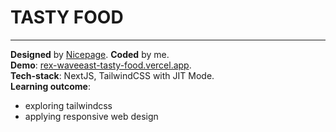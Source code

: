 # TASTY FOOD

---

**Designed** by [Nicepage](https://nicepage.com/website-templates/preview/favorite-tasty-food-recipes-65687?device=desktop). **Coded** by me.\
**Demo**: [rex-waveeast-tasty-food.vercel.app](https://rex-waveeast-tasty-food.vercel.app/).  
**Tech-stack**: NextJS, TailwindCSS with JIT Mode.  
**Learning outcome**:
  - exploring tailwindcss
  - applying responsive web design  
